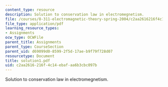 ```yaml
---
content_type: resource
description: Solution to conservation law in electromegnetism.
file: /courses/8-311-electromagnetic-theory-spring-2004/c2aa2616216f4c14ebafaa6b3cbc097b_solution1.pdf
file_type: application/pdf
learning_resource_types:
- Assignments
ocw_type: OCWFile
parent_title: Assignments
parent_type: CourseSection
parent_uid: d69099d0-8599-2f5d-17ae-b9f79f728d07
resourcetype: Document
title: solution1.pdf
uid: c2aa2616-216f-4c14-ebaf-aa6b3cbc097b
---
```

Solution to conservation law in electromegnetism.

